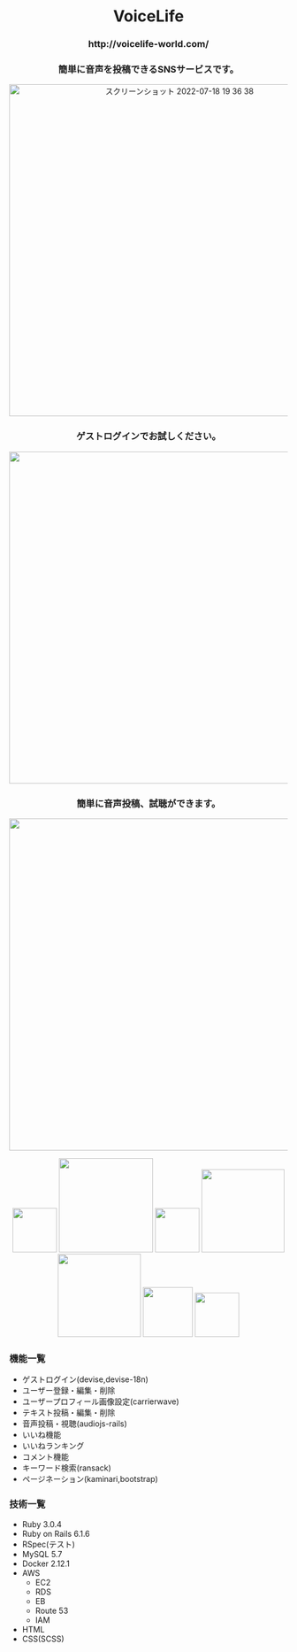 <h1 align="center">VoiceLife</h1>

<h3 align="center">http://voicelife-world.com/</h3>
<h3 align="center">簡単に音声を投稿できるSNSサービスです。</h3>

<p align="center">
<img width="600" alt="スクリーンショット 2022-07-18 19 36 38" src="https://user-images.githubusercontent.com/97382295/179966494-aaec1ab8-67f8-48b7-be25-f4fb93698df1.png">
</p>

<h3 align="center">ゲストログインでお試しください。</h3>
<p align="center">
<img width="600" src="https://user-images.githubusercontent.com/97382295/179971610-7961cf6c-189d-43b8-b312-a4fd64f7cc1f.gif">
</p>

<h3 align="center">簡単に音声投稿、試聴ができます。</h3>
<p align="center">
<img width="600" src="https://user-images.githubusercontent.com/97382295/180214559-5a07400c-a865-4ac1-b7c0-18a7e56fe789.gif">
</p>

<p align="center">
<img width="80" src="https://user-images.githubusercontent.com/97382295/179974203-f28eb3df-854f-486d-bf8f-9ebc9276e87d.png">
<img width="170" src="https://user-images.githubusercontent.com/97382295/179975458-64dc783f-70c8-4982-8258-957c957cb4cf.svg">
<img width="80" src="https://user-images.githubusercontent.com/97382295/180641375-9a0cd537-c266-4fa0-b070-6af20bd9bbe7.png">
<img width="150" src="https://user-images.githubusercontent.com/97382295/179976237-8caa7087-733b-4621-aee6-c6834f407958.png">
<img width="150" src="https://d0.awsstatic.com/logos/powered-by-aws-white.png">
<img width="90" src="https://user-images.githubusercontent.com/97382295/180199197-b739447c-eaa3-4d1f-8f2f-ef1bc2969444.png">
<img width="80" src="https://user-images.githubusercontent.com/97382295/180197873-f889a46a-0e57-43c7-8945-0b38e78e2ac3.png">
</p>


### 機能一覧
- ゲストログイン(devise,devise-18n)
- ユーザー登録・編集・削除
- ユーザープロフィール画像設定(carrierwave)
- テキスト投稿・編集・削除
- 音声投稿・視聴(audiojs-rails)
- いいね機能
- いいねランキング
- コメント機能
- キーワード検索(ransack)
- ページネーション(kaminari,bootstrap)


### 技術一覧
- Ruby 3.0.4
- Ruby on Rails 6.1.6
- RSpec(テスト)
- MySQL 5.7
- Docker 2.12.1
- AWS
  - EC2
  - RDS
  - EB
  - Route 53
  - IAM
- HTML
- CSS(SCSS)
